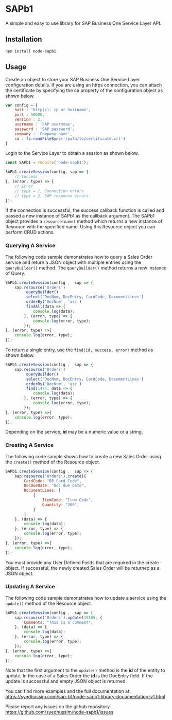 # SAPb1
A simple and easy to use library for SAP Business One Service Layer API.

## Installation

```
npm install node-sapb1
```
## Usage
Create an object to store your SAP Business One Service Layer configuration details. If you are using an https connection, you can attach the certificate by specifying the ca property of the configuration object as shown below.

```js
var config = {
    host : 'http(s): ip or hostname',
    port : 50000,
    version : 2,
    username : 'SAP usernmae',
    password : 'SAP password',
    company : 'Company name',
    ca : fs.readFileSync('/path/to/certificate.crt')
}
```

Login to the Service Layer to obtain a session as shown below.

```js
const SAPb1 = require('node-sapb1');

SAPb1.createSession(config, sap => {
    // Success 
}, (error, type) => {
    // Error
    // type = 1, Connection errors
    // type = 2, SAP response errors.
});
```

If the connection is successful, the success callback function is called and passed a new instance of SAPb1 as the callback argument. The SAPb1 object provides a `resource(name)` method which returns a new instance of Resource with the specified name. Using this Resource object you can perform CRUD actions.

### Querying A Service

The following code sample demonstrates how to query a Sales Order service and return a JSON object with multiple entries using the `queryBuilder()` method. The `queryBuilder()` method returns a new instance of Query.

```js
SAPb1.createSession(config ,  sap => {
    sap.resource('Orders')
        .queryBuilder()
        .select('DocNum, DocEntry, CardCode, DocumentLines')
        .orderBy('DocNum', 'asc')
        .findAll(data => {
            console.log(data);
        }, (error, type) => {
            console.log(error, type);
        });
}, (error, type) =>{
    console.log(error, type);
});
```
To return a single entry, use the `find(id, success, error)` method as shown below.

```js
SAPb1.createSession(config ,  sap => {
    sap.resource('Orders')
        .queryBuilder()
        .select('DocNum, DocEntry, CardCode, DocumentLines')
        .orderBy('DocNum', 'asc')
        .find(1474, data => {
            console.log(data);
        }, (error, type) => {
            console.log(error, type);
        });
}, (error, type) =>{
    console.log(error, type);
});
```
Depending on the service, **id** may be a numeric value or a string. 

### Creating A Service

The following code sample shows how to create a new Sales Order using the `create()` method of the Resource object.

```js
SAPb1.createSession(config ,  sap => {
    sap.resource('Orders').create({
        CardCode: "BP Card Code",
        DocDueDate: "Doc due date",
        DocumentLines: [
            {
                ItemCode: "Item Code",
                Quantity: "200",
            }
        ]
    }, (data) => {
        console.log(data);
    }, (error, type) => {
        console.log(error, type);
    });
}, (error, type) =>{
    console.log(error, type);
});
```
You must provide any User Defined Fields that are required in the create object. If successful, the newly created Sales Order will be returned as a JSON object.

### Updating A Service

The following code sample demonstrates how to update a service using the `update()` method of the Resource object.

```js
SAPb1.createSession(config ,  sap => {
    sap.resource('Orders').update(19165, {
        Comments: "This is a comment",
    }, (data) => {
        console.log(data);
    }, (error, type) => {
        console.log(error, type);
    });
}, (error, type) =>{
    console.log(error, type);
});
```
Note that the first argument to the `update()` method is the **id** of the entity to update. In the case of a Sales Order the **id** is the DocEntry field. If the update is successful and empty JSON object is returned.

You can find more examples and the full documentation at https://syedhussim.com/sap-b1/node-sapb1-library-documentation-v1.html

Please report any issues on the github repository https://github.com/syedhussim/node-sapb1/issues

